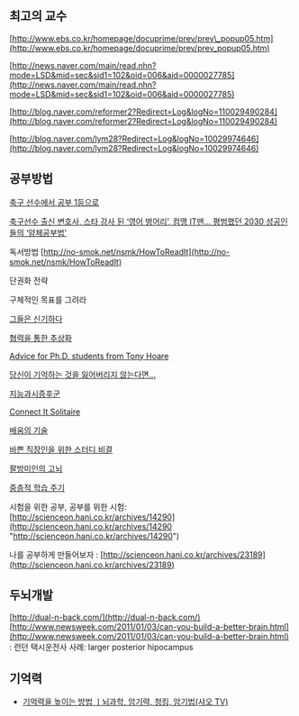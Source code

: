 ## 최고의 교수
[http://www.ebs.co.kr/homepage/docuprime/prev/prev\_popup05.htm](http://www.ebs.co.kr/homepage/docuprime/prev/prev_popup05.htm)

[http://news.naver.com/main/read.nhn?mode=LSD&mid=sec&sid1=102&oid=006&aid=0000027785](http://news.naver.com/main/read.nhn?mode=LSD&mid=sec&sid1=102&oid=006&aid=0000027785)

[http://blog.naver.com/reformer2?Redirect=Log&logNo=110029490284](http://blog.naver.com/reformer2?Redirect=Log&logNo=110029490284)

[http://blog.naver.com/lym28?Redirect=Log&logNo=10029974646](http://blog.naver.com/lym28?Redirect=Log&logNo=10029974646)

## 공부방법

[축구 선수에서 공부 1등으로](http://agile.egloos.com/4062456 "축구 선수에서 공부 1등으로")

[축구선수 출신 변호사, 스타 강사 된 ‘영어 벙어리’, 컴맹 IT맨… 평범했던 2030 성공인들의 ‘얌체공부법’](http://news.naver.com/main/read.nhn?mode=LSD&amp;mid=sec&amp;sid1=102&amp;oid=262&amp;aid=0000000904 "축구선수 출신 변호사, 스타 강사 된 ‘영어 벙어리’, 컴맹 IT맨… 평범했던 2030 성공인들의 ‘얌체 공부법’")

독서방법 [http://no-smok.net/nsmk/HowToReadIt](http://no-smok.net/nsmk/HowToReadIt)

단권화 전략

구체적인 목표를 그려라

[그들은 신기하다](http://no-smok.net/nsmk/%EA%B7%B8%EB%93%A4%EC%9D%80%EC%B0%B8%EC%8B%A0%EA%B8%B0%ED%95%98%EB%8B%A4 "그들은 신기하다")

[협력을 통한 추상화](http://www.ibm.com/developerworks/kr/library/dwclm/20071030/ "협력을 통한 추상화")

[Advice for Ph.D. students from Tony Hoare](http://www.kierberg.com/videos/advice-for-phd-students-from-tony-hoare "Advice for Ph.D. students from Tony Hoare")

[당신이 기억하는 것을 잃어버리지 않는다면...](http://mbastory.tistory.com/289 "당신이 기억하는 것을 잃어버리지 않는다면...")

[지능과시증후군](http://no-smok.net/nsmk/%EC%A7%80%EB%8A%A5%EA%B3%BC%EC%8B%9C%EC%A6%9D%ED%9B%84%EA%B5%B0 "지능과시증후군")

[Connect It
Solitaire](http://no-smok.net/nsmk/ConnectItSolitaire "http://no-smok.net/nsmk/ConnectItSolitaire")

[배움의 기술](http://moai.tistory.com/569 "http://moai.tistory.com/569")

[바쁜 직장인을 위한 스터디 비결](http://agile.egloos.com/3684946 "http://agile.egloos.com/3684946")

[팔방미인의 고뇌](http://agile.egloos.com/2580241 "http://agile.egloos.com/2580241")

[중층적 학습 주기](http://agile.egloos.com/5200994 "http://agile.egloos.com/5200994")

시험을 위한 공부, 공부를 위한 시험:
[http://scienceon.hani.co.kr/archives/14290](http://scienceon.hani.co.kr/archives/14290 "http://scienceon.hani.co.kr/archives/14290")

나를 공부하게 만들어보자 :
[http://scienceon.hani.co.kr/archives/23189](http://scienceon.hani.co.kr/archives/23189)

## 두뇌개발

[http://dual-n-back.com/](http://dual-n-back.com/)
[http://www.newsweek.com/2011/01/03/can-you-build-a-better-brain.html](http://www.newsweek.com/2011/01/03/can-you-build-a-better-brain.html)
: 런던 택시운전사 사례: larger posterior hipocampus

## 기억력
- [기억력을 높이는 방법 ㅣ뇌과학, 암기력, 청킹, 암기법(샤오 TV)](https://www.youtube.com/watch?v=0zJy6MfNL28)
